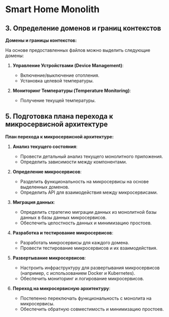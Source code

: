 # Smart Home Monolith

## 3. Определение доменов и границ контекстов

**Домены и границы контекстов:**

На основе предоставленных файлов можно выделить следующие домены:

1. **Управление Устройствами (Device Management)**:
    - Включение/выключение отопления.
    - Установка целевой температуры.

2. **Мониторинг Температуры (Temperature Monitoring)**:
    - Получение текущей температуры.

## 5. Подготовка плана перехода к микросервисной архитектуре

**План перехода к микросервисной архитектуре:**

1. **Анализ текущего состояния**:
    - Провести детальный анализ текущего монолитного приложения.
    - Определить зависимости между компонентами.

2. **Определение микросервисов**:
    - Разделить функциональность на микросервисы на основе выделенных доменов.
    - Определить API для взаимодействия между микросервисами.

3. **Миграция данных**:
    - Определить стратегию миграции данных из монолитной базы данных в базы данных микросервисов.
    - Обеспечить целостность данных и минимизацию простоев.

4. **Разработка и тестирование микросервисов**:
    - Разработать микросервисы для каждого домена.
    - Провести тестирование микросервисов и их взаимодействия.

5. **Развертывание микросервисов**:
    - Настроить инфраструктуру для развертывания микросервисов (например, с использованием Docker и Kubernetes).
    - Обеспечить мониторинг и логирование микросервисов.

6. **Переход на микросервисную архитектуру**:
    - Постепенно переключать функциональность с монолита на микросервисы.
    - Обеспечить обратную совместимость и минимизацию простоев.